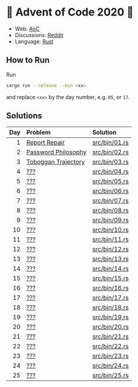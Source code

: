 # :christmas_tree: Advent of Code 2020 :christmas_tree:

- Web: [AoC](https://adventofcode.com/2020)
- Discussions: [Reddit](https://www.reddit.com/r/adventofcode/)
- Language: [Rust](https://www.rust-lang.org/)

## How to Run
Run
```bash
cargo run --release --bin <xx>
```
and replace `<xx>` by the day number, e.g. `05`, or `17`.

## Solutions
| Day | Problem | Solution |
|----:|:--------|:---------|
|   1 | [Report Repair](https://adventofcode.com/2020/day/1) | [src/bin/01.rs](src/bin/01.rs)
|   2 | [Password Philosophy](https://adventofcode.com/2020/day/2) | [src/bin/02.rs](src/bin/02.rs)
|   3 | [Toboggan Trajectory](https://adventofcode.com/2020/day/3) | [src/bin/03.rs](src/bin/03.rs)
|   4 | [???](https://adventofcode.com/2020/day/4) | [src/bin/04.rs](src/bin/04.rs)
|   5 | [???](https://adventofcode.com/2020/day/5) | [src/bin/05.rs](src/bin/05.rs)
|   6 | [???](https://adventofcode.com/2020/day/6) | [src/bin/06.rs](src/bin/06.rs)
|   7 | [???](https://adventofcode.com/2020/day/7) | [src/bin/07.rs](src/bin/07.rs)
|   8 | [???](https://adventofcode.com/2020/day/8) | [src/bin/08.rs](src/bin/08.rs)
|   9 | [???](https://adventofcode.com/2020/day/9) | [src/bin/09.rs](src/bin/09.rs)
|  10 | [???](https://adventofcode.com/2020/day/10) | [src/bin/10.rs](src/bin/10.rs)
|  11 | [???](https://adventofcode.com/2020/day/11) | [src/bin/11.rs](src/bin/11.rs)
|  12 | [???](https://adventofcode.com/2020/day/12) | [src/bin/12.rs](src/bin/12.rs)
|  13 | [???](https://adventofcode.com/2020/day/13) | [src/bin/13.rs](src/bin/13.rs)
|  14 | [???](https://adventofcode.com/2020/day/14) | [src/bin/14.rs](src/bin/14.rs)
|  15 | [???](https://adventofcode.com/2020/day/15) | [src/bin/15.rs](src/bin/15.rs)
|  16 | [???](https://adventofcode.com/2020/day/16) | [src/bin/16.rs](src/bin/16.rs)
|  17 | [???](https://adventofcode.com/2020/day/17) | [src/bin/17.rs](src/bin/17.rs)
|  18 | [???](https://adventofcode.com/2020/day/18) | [src/bin/18.rs](src/bin/18.rs)
|  19 | [???](https://adventofcode.com/2020/day/19) | [src/bin/19.rs](src/bin/19.rs)
|  20 | [???](https://adventofcode.com/2020/day/20) | [src/bin/20.rs](src/bin/20.rs)
|  21 | [???](https://adventofcode.com/2020/day/21) | [src/bin/21.rs](src/bin/21.rs)
|  22 | [???](https://adventofcode.com/2020/day/22) | [src/bin/22.rs](src/bin/22.rs)
|  23 | [???](https://adventofcode.com/2020/day/23) | [src/bin/23.rs](src/bin/23.rs)
|  24 | [???](https://adventofcode.com/2020/day/24) | [src/bin/24.rs](src/bin/24.rs)
|  25 | [???](https://adventofcode.com/2020/day/25) | [src/bin/25.rs](src/bin/25.rs)
